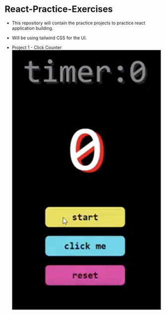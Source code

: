 # React-Practice-Exercises

- This repository will contain the practice projects to practice react application building.
- Will be using tailwind CSS for the UI.

- Project 1 - Click Counter
  ![alt text](image.png)
